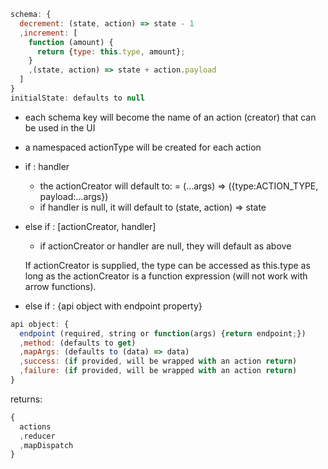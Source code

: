 ```javascript
schema: {
  decrement: (state, action) => state - 1
  ,increment: [
    function (amount) {
      return {type: this.type, amount};
    }
    ,(state, action) => state + action.payload
  ]
}
initialState: defaults to null
```

- each schema key will become the name of an action (creator) that can
    be used in the UI
- a namespaced actionType will be created for each action
- if <actionName>: handler
    - the actionCreator will default to:
        <actionName> = (...args) => ({type:ACTION_TYPE, payload:...args})
    - if handler is null, it will default to (state, action) => state
- else if <actionName>: [actionCreator, handler]

    - if actionCreator or handler are null, they will default
    as above

    If actionCreator is supplied, the type can be accessed as this.type
    as long as the actionCreator is a function expression (will not
    work with arrow functions).

- else if <actionName>: {api object with endpoint property}
```javascript
api object: {
  endpoint (required, string or function(args) {return endpoint;})
  ,method: (defaults to get)
  ,mapArgs: (defaults to (data) => data)
  ,success: (if provided, will be wrapped with an action return)
  ,failure: (if provided, will be wrapped with an action return)
}
```

returns:
```javascript
{
  actions
  ,reducer
  ,mapDispatch
}
```
